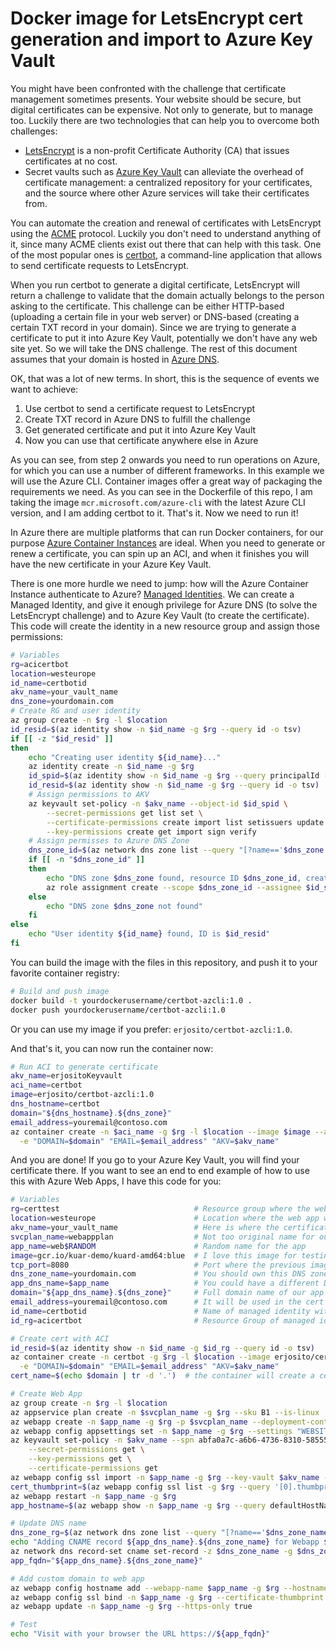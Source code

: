 # Docker image for LetsEncrypt cert generation and import to Azure Key Vault

You might have been confronted with the challenge that certificate management sometimes presents. Your website should be secure, but digital certificates can be expensive. Not only to generate, but to manage too. Luckily there are two technologies that can help you to overcome both challenges:

- [LetsEncrypt](https://letsencrypt.org/) is a non-profit Certificate Authority (CA) that issues certificates at no cost.
- Secret vaults such as [Azure Key Vault](https://docs.microsoft.com/azure/key-vault/general/basic-concepts) can alleviate the overhead of certificate management: a centralized repository for your certificates, and the source where other Azure services will take their certificates from.

You can automate the creation and renewal of certificates with LetsEncrypt using the [ACME](https://en.wikipedia.org/wiki/Automated_Certificate_Management_Environment) protocol. Luckily you don't need to understand anything of it, since many ACME clients exist out there that can help with this task. One of the most popular ones is [certbot](https://certbot.eff.org/), a command-line application that allows to send certificate requests to LetsEncrypt.

When you run certbot to generate a digital certificate, LetsEncrypt will return a challenge to validate that the domain actually belongs to the person asking to the certificate. This challenge can be either HTTP-based (uploading a certain file in your web server) or DNS-based (creating a certain TXT record in your domain). Since we are trying to generate a certificate to put it into Azure Key Vault, potentially we don't have any web site yet. So we will take the DNS challenge. The rest of this document assumes that your domain is hosted in [Azure DNS](https://docs.microsoft.com/azure/dns/dns-overview).

OK, that was a lot of new terms. In short, this is the sequence of events we want to achieve:

1. Use certbot to send a certificate request to LetsEncrypt
1. Create TXT record in Azure DNS to fulfill the challenge
1. Get generated certificate and put it into Azure Key Vault
1. Now you can use that certificate anywhere else in Azure

As you can see, from step 2 onwards you need to run operations on Azure, for which you can use a number of different frameworks. In this example we will use the Azure CLI. Container images offer a great way of packaging the requirements we need. As you can see in the Dockerfile of this repo, I am taking the image `mcr.microsoft.com/azure-cli` with the latest Azure CLI version, and I am adding certbot to it. That's it. Now we need to run it!

In Azure there are multiple platforms that can run Docker containers, for our purpose [Azure Container Instances](https://docs.microsoft.com/azure/container-instances/container-instances-overview) are ideal. When you need to generate or renew a certificate, you can spin up an ACI, and when it finishes you will have the new certificate in your Azure Key Vault.

There is one more hurdle we need to jump: how will the Azure Container Instance authenticate to Azure? [Managed Identities](https://docs.microsoft.com/azure/active-directory/managed-identities-azure-resources/overview). We can create a Managed Identity, and give it enough privilege for Azure DNS (to solve the LetsEncrypt challenge) and to Azure Key Vault (to create the certificate). This code will create the identity in a new resource group and assign those permissions:

```bash
# Variables
rg=acicertbot
location=westeurope
id_name=certbotid
akv_name=your_vault_name
dns_zone=yourdomain.com
# Create RG and user identity
az group create -n $rg -l $location
id_resid=$(az identity show -n $id_name -g $rg --query id -o tsv)
if [[ -z "$id_resid" ]]
then
    echo "Creating user identity ${id_name}..."
    az identity create -n $id_name -g $rg
    id_spid=$(az identity show -n $id_name -g $rg --query principalId -o tsv)
    id_resid=$(az identity show -n $id_name -g $rg --query id -o tsv)
    # Assign permissions to AKV
    az keyvault set-policy -n $akv_name --object-id $id_spid \
        --secret-permissions get list set \
        --certificate-permissions create import list setissuers update \
        --key-permissions create get import sign verify
    # Assign permisses to Azure DNS Zone
    dns_zone_id=$(az network dns zone list --query "[?name=='$dns_zone'].id" -o tsv)
    if [[ -n "$dns_zone_id" ]]
    then
        echo "DNS zone $dns_zone found, resource ID $dns_zone_id, creating role assignment..."
        az role assignment create --scope $dns_zone_id --assignee $id_spid --role "DNS Zone Contributor"
    else
        echo "DNS zone $dns_zone not found"
    fi
else
    echo "User identity ${id_name} found, ID is $id_resid"
fi
```

You can build the image with the files in this repository, and push it to your favorite container registry:

```bash
# Build and push image
docker build -t yourdockerusername/certbot-azcli:1.0 .
docker push yourdockerusername/certbot-azcli:1.0
```

Or you can use my image if you prefer: `erjosito/certbot-azcli:1.0`.

And that's it, you can now run the container now:

```bash
# Run ACI to generate certificate
akv_name=erjositoKeyvault
aci_name=certbot
image=erjosito/certbot-azcli:1.0
dns_hostname=certbot
domain="${dns_hostname}.${dns_zone}"
email_address=youremail@contoso.com
az container create -n $aci_name -g $rg -l $location --image $image --assign-identity $id_resid \
  -e "DOMAIN=$domain" "EMAIL=$email_address" "AKV=$akv_name"
```

And you are done! If you go to your Azure Key Vault, you will find your certificate there. If you want to see an end to end example of how to use this with Azure Web Apps, I have this code for you:

```bash
# Variables
rg=certtest                              # Resource group where the web app will be created
location=westeurope                      # Location where the web app will be created
akv_name=your_vault_name                 # Here is where the certificate will be stored
svcplan_name=webappplan                  # Not too original name for our service plan
app_name=web$RANDOM                      # Random name for the app
image=gcr.io/kuar-demo/kuard-amd64:blue  # I love this image for testing
tcp_port=8080                            # Port where the previous image is listening to
dns_zone_name=yourdomain.com             # You should own this DNS zone, that should be hosted in Azure DNS
app_dns_name=$app_name                   # You could have a different DNS name, but I default to the app name
domain="${app_dns_name}.${dns_zone}"     # Full domain name of our app
email_address=youremail@contoso.com      # It will be used in the cert creation
id_name=certbotid                        # Name of managed identity with permissions to AzDNS and AKV
id_rg=acicertbot                         # Resource Group of managed identity with permissions to AzDNS and AKV

# Create cert with ACI
id_resid=$(az identity show -n $id_name -g $id_rg --query id -o tsv)
az container create -n certbot -g $rg -l $location --image erjosito/certbot-azcli:1.0 --assign-identity $id_resid \
  -e "DOMAIN=$domain" "EMAIL=$email_address" "AKV=$akv_name"
cert_name=$(echo $domain | tr -d '.')  # the container will create a cert with the domain name removing the dots (.)

# Create Web App
az group create -n $rg -l $location
az appservice plan create -n $svcplan_name -g $rg --sku B1 --is-linux
az webapp create -n $app_name -g $rg -p $svcplan_name --deployment-container-image-name $image
az webapp config appsettings set -n $app_name -g $rg --settings "WEBSITES_PORT=${tcp_port}"
az keyvault set-policy -n $akv_name --spn abfa0a7c-a6b6-4736-8310-5855508787cd \
    --secret-permissions get \
    --key-permissions get \
    --certificate-permissions get
az webapp config ssl import -n $app_name -g $rg --key-vault $akv_name --key-vault-certificate-name $cert_name
cert_thumbprint=$(az webapp config ssl list -g $rg --query '[0].thumbprint' -o tsv)
az webapp restart -n $app_name -g $rg
app_hostname=$(az webapp show -n $app_name -g $rg --query defaultHostName -o tsv)

# Update DNS name
dns_zone_rg=$(az network dns zone list --query "[?name=='$dns_zone_name'].resourceGroup" -o tsv)
echo "Adding CNAME record ${app_dns_name}.${dns_zone_name} for Webapp $app_hostname"
az network dns record-set cname set-record -z $dns_zone_name -g $dns_zone_rg -n $app_dns_name -c $app_hostname
app_fqdn="${app_dns_name}.${dns_zone_name}"

# Add custom domain to web app
az webapp config hostname add --webapp-name $app_name -g $rg --hostname $app_fqdn
az webapp config ssl bind -n $app_name -g $rg --certificate-thumbprint $cert_thumbprint --ssl-type SNI
az webapp update -n $app_name -g $rg --https-only true

# Test
echo "Visit with your browser the URL https://${app_fqdn}"
```